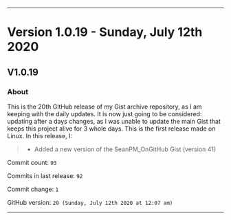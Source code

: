 
***

# Version 1.0.19 - Sunday, July 12th 2020

## V1.0.19

### About

This is the 20th GitHub release of my Gist archive repository, as I am keeping with the daily updates. It is now just going to be considered: updating after a days changes, as I was unable to update the main Gist that keeps this project alive for 3 whole days. This is the first release made on Linux. In this release, I:

> * Added a new version of the SeanPM_OnGitHub Gist (version 41)

Commit count: `93`

Commits in last release: `92`

Commit change: `1`

GitHub version: `20 (Sunday, July 12th 2020 at 12:07 am)`

***
